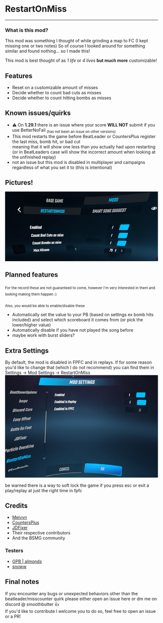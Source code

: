 # RestartOnMiss

---
### What is this mod?
This mod was something I thought of while grinding a map to FC (I kept missing one or two notes) So of course I looked around for something similar and found nothing...
so I made this!

This mod is best thought of as _1 life_ or _4 lives_ **but much more** customizable!

## Features

- Reset on a customizable amount of misses
- Decide whether to count bad cuts as misses
- Decide whether to count hitting bombs as misses

## Known issues/quirks
- :warning: On **1.29.1** there is an issue where your score **WILL NOT** submit if you use BetterNoFail <sub>(has not been an issue on other versions)</sub>
- This mod restarts the game before BeatLeader or CountersPlus register the last miss, bomb hit, or bad cut  
meaning that it will show one less than you actually had upon restarting (or in BeatLeaders case will show the incorrect amount when looking at the unfinished replay)
- not an issue but this mod is disabled in multiplayer and campaigns regardless of what you set it to (this is intentional)

## Pictures!

![ModSettings.png](RestartOnMiss/Pictures/ModSettings.png)
## Planned features

<sub>For the record these are not guaranteed to come, however I'm very interested in them and looking making them happen :)<sub/>

<sub>Also, you would be able to enable/disable these</sub>

- Automatically set the value to your PB (based on settings ex bomb hits included) and select which scoreboard it comes from (or pick the lower/higher value)
- Automatically disable if you have not played the song before
- maybe work with burst sliders?

## Extra Settings
By default, the mod is disabled in FPFC and in replays. If for some reason you'd like to change that (which I do not recommend) you can find them in Settings -> Mod Settings -> RestartOnMiss
![Settings.png](RestartOnMiss/Pictures/Settings.png)

be warned there is a way to soft lock the game if you press esc or exit a play/replay at just the right time in fpfc

## Credits

- [Meivyn](https://github.com/Meivyn)
- [CountersPlus](https://github.com/NuggoDEV/CountersPlus/)
- [JDFixer](https://github.com/zeph-yr/JDFixer)
- Their respective contributors
- And the BSMG community

### Testers
- [GPB | almonds](https://beatleader.net/u/76561198311925333)
- [snoww](https://scoresaber.com/u/76561199168973689)

## Final notes

If you encounter any bugs or unexpected behaviors other than the beatleader/misscounter quirk please either open an issue here or dm me on discord @ smoothbutter :thumbsup:  
If you'd like to contribute I welcome you to do so, feel free to open an issue or a PR!

